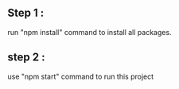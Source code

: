 ## Step 1 :
 run "npm install" command to install all packages.
 ## step 2 :
  use "npm start" command to run this project
